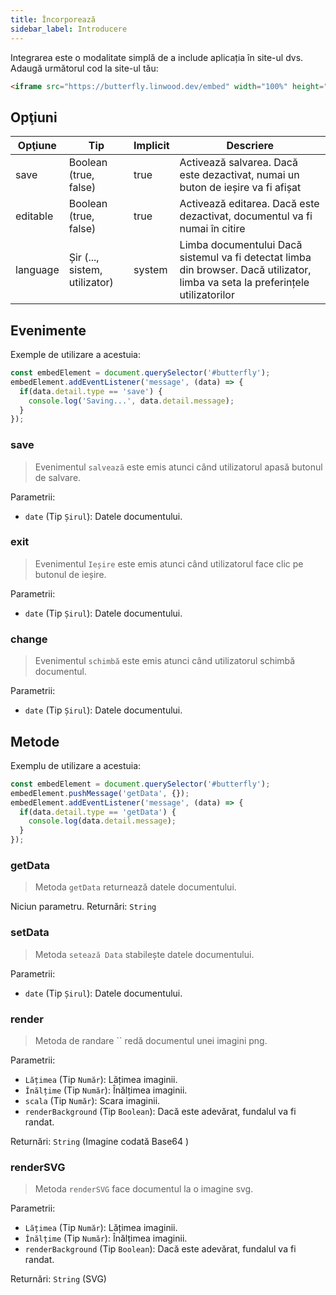```yaml
---
title: Încorporează
sidebar_label: Introducere
---
```


Integrarea este o modalitate simplă de a include aplicația în site-ul dvs. Adaugă următorul cod la site-ul tău:

```html
<iframe src="https://butterfly.linwood.dev/embed" width="100%" height="500px" allowtransparency="true"></iframe>
```

## Opţiuni

| Opţiune  | Tip                           | Implicit | Descriere                                                                                                                        |
| -------- | ----------------------------- | -------- | -------------------------------------------------------------------------------------------------------------------------------- |
| save     | Boolean (true, false)         | true     | Activează salvarea. Dacă este dezactivat, numai un buton de ieșire va fi afișat                                                  |
| editable | Boolean (true, false)         | true     | Activează editarea. Dacă este dezactivat, documentul va fi numai în citire                                                       |
| language | Șir (..., sistem, utilizator) | system   | Limba documentului Dacă sistemul va fi detectat limba din browser. Dacă utilizator, limba va seta la preferințele utilizatorilor |

## Evenimente

Exemple de utilizare a acestuia:

```javascript
const embedElement = document.querySelector('#butterfly');
embedElement.addEventListener('message', (data) => {
  if(data.detail.type == 'save') {
    console.log('Saving...', data.detail.message);
  }
});
```

### save

> Evenimentul `salvează` este emis atunci când utilizatorul apasă butonul de salvare.

Parametrii:

* `date` (Tip `Șirul`): Datele documentului.

### exit

> Evenimentul `Ieșire` este emis atunci când utilizatorul face clic pe butonul de ieșire.

Parametrii:

* `date` (Tip `Șirul`): Datele documentului.

### change

> Evenimentul `schimbă` este emis atunci când utilizatorul schimbă documentul.

Parametrii:

* `date` (Tip `Șirul`): Datele documentului.

## Metode

Exemplu de utilizare a acestuia:

```javascript
const embedElement = document.querySelector('#butterfly');
embedElement.pushMessage('getData', {});
embedElement.addEventListener('message', (data) => {
  if(data.detail.type == 'getData') {
    console.log(data.detail.message);
  }
});
```

### getData

> Metoda `getData` returnează datele documentului.

Niciun parametru. Returnări: `String`

### setData

> Metoda `setează Data` stabilește datele documentului.

Parametrii:

* `date` (Tip `Șirul`): Datele documentului.

### render

> Metoda de randare `` redă documentul unei imagini png.

Parametrii:

* `Lățimea` (Tip `Număr`): Lățimea imaginii.
* `Înălțime` (Tip `Număr`): Înălțimea imaginii.
* `scala` (Tip `Număr`): Scara imaginii.
* `renderBackground` (Tip `Boolean`): Dacă este adevărat, fundalul va fi randat.

Returnări: `String` (Imagine codată Base64 )

### renderSVG

> Metoda `renderSVG` face documentul la o imagine svg.

Parametrii:

* `Lățimea` (Tip `Număr`): Lățimea imaginii.
* `Înălțime` (Tip `Număr`): Înălțimea imaginii.
* `renderBackground` (Tip `Boolean`): Dacă este adevărat, fundalul va fi randat.

Returnări: `String` (SVG)
